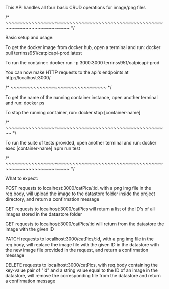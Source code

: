 This API handles all four basic CRUD operations for image/png files

/* ~~~~~~~~~~~~~~~~~~~~~~~~~~~~~~~~~~~~~~~~~~~~~~~~~~~~~~~~~~~~~~~~~~~~~~~~~~~~ */

Basic setup and usage:

To get the docker image from docker hub, open a terminal and run:
    docker pull terrinss951/catpicapi-prod:latest

To run the container:
    docker run -p 3000:3000 terrinss951/catpicapi-prod

You can now make HTTP requests to the api's endpoints at
    http://localhost:3000/


/* ~~~~~~~~~~~~~~~~~~~~~~~~~~~~~~~~~ */

To get the name of the running container instance,
open another terminal and run:
    docker ps

To stop the running container, run:
    docker stop [container-name]


/* ~~~~~~~~~~~~~~~~~~~~~~~~~~~~~~~~~~~~~~~~~~~~~~~~~~~~~~~~ */

To run the suite of tests provided,
open another terminal and run:
    docker exec [container-name] npm run test


/* ~~~~~~~~~~~~~~~~~~~~~~~~~~~~~~~~~~~~~~~~~~~~~~~~~~~~~~~~~~~~~~~~~~~~~~~~~~~~ */

What to expect:

POST requests to localhost:3000/catPics/:id, with a png img file in the req.body,
will upload the image to the datastore folder inside the project directory, and
return a confirmation message

GET requests to localhost:3000/catPics will return a list of the ID's of all
images stored in the datastore folder

GET requests to localhost:3000/catPics/:id will return from the datastore
the image with the given ID

PATCH requests to localhost:3000/catPics/:id, with a png img file in the req.body,
will replace the image file with the given ID in the datastore with the new image
file provided in the request, and return a confirmation message

DELETE requests to localhost:3000/catPics, with req.body containing the key-value
pair of "id" and a string value equal to the ID of an image in the datastore,
will remove the corresponding file from the datastore and return a confirmation
message
